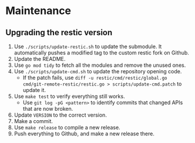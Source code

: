 # Maintenance

## Upgrading the restic version

1. Use `./scripts/update-restic.sh` to update the submodule. It automatically pushes a modified tag to the custom restic fork on Github.
2. Update the README.
3. Use `go mod tidy` to fetch all the modules and remove the unused ones.
4. Use `./scripts/update-cmd.sh` to update the repository opening code.
   - If the patch fails, use `diff -u restic/cmd/restic/global.go cmd/git-remote-restic/restic.go > scripts/update-cmd.patch` to update it.
5. Use `make test` to verify everything still works.
   - Use `git log -pG <pattern>` to identify commits that changed APIs that are now broken.
6. Update `VERSION` to the correct version.
7. Make a commit.
8. Use `make release` to compile a new release.
9. Push everything to Github, and make a new release there.